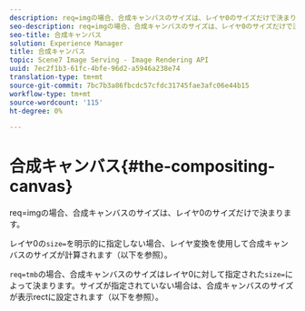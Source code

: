 ```yaml
---
description: req=imgの場合、合成キャンバスのサイズは、レイヤ0のサイズだけで決まります。
seo-description: req=imgの場合、合成キャンバスのサイズは、レイヤ0のサイズだけで決まります。
seo-title: 合成キャンバス
solution: Experience Manager
title: 合成キャンバス
topic: Scene7 Image Serving - Image Rendering API
uuid: 7ec2f1b3-61fc-4bfe-96d2-a5946a238e74
translation-type: tm+mt
source-git-commit: 7bc7b3a86fbcdc57cfdc31745fae3afc06e44b15
workflow-type: tm+mt
source-wordcount: '115'
ht-degree: 0%

---
```



# 合成キャンバス{#the-compositing-canvas}

req=imgの場合、合成キャンバスのサイズは、レイヤ0のサイズだけで決まります。

レイヤ0の`size=`を明示的に指定しない場合、レイヤ変換を使用して合成キャンバスのサイズが計算されます（以下を参照）。

`req=tmb`の場合、合成キャンバスのサイズはレイヤ0に対して指定された`size=`によって決まります。サイズが指定されていない場合は、合成キャンバスのサイズが表示rectに設定されます（以下を参照）。
